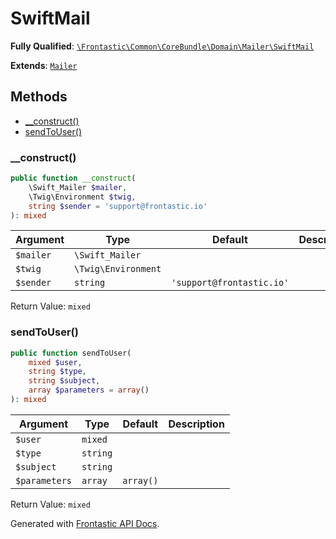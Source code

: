 #  SwiftMail

**Fully Qualified**: [`\Frontastic\Common\CoreBundle\Domain\Mailer\SwiftMail`](../../../../../src/php/CoreBundle/Domain/Mailer/SwiftMail.php)

**Extends**: [`Mailer`](../Mailer.md)

## Methods

* [__construct()](#__construct)
* [sendToUser()](#sendtouser)

### __construct()

```php
public function __construct(
    \Swift_Mailer $mailer,
    \Twig\Environment $twig,
    string $sender = 'support@frontastic.io'
): mixed
```

Argument|Type|Default|Description
--------|----|-------|-----------
`$mailer`|`\Swift_Mailer`||
`$twig`|`\Twig\Environment`||
`$sender`|`string`|`'support@frontastic.io'`|

Return Value: `mixed`

### sendToUser()

```php
public function sendToUser(
    mixed $user,
    string $type,
    string $subject,
    array $parameters = array()
): mixed
```

Argument|Type|Default|Description
--------|----|-------|-----------
`$user`|`mixed`||
`$type`|`string`||
`$subject`|`string`||
`$parameters`|`array`|`array()`|

Return Value: `mixed`

Generated with [Frontastic API Docs](https://github.com/FrontasticGmbH/apidocs).
